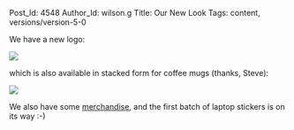 Post_Id: 4548
Author_Id: wilson.g
Title: Our New Look
Tags: content, versions/version-5-0

<p>We have a new logo:</p>
<p><img src="{{root_path}}/files/2012/02/logo.png" /></p>
<p>which is also available in stacked form for coffee mugs (thanks, Steve):</p>
<p><img src="{{root_path}}/files/2012/02/stacked-logo.png" /></p>
<p>We also have some <a href="http://www.cafepress.ca/swcarpentry">merchandise</a>, and the first batch of laptop stickers is on its way :-)</p>
